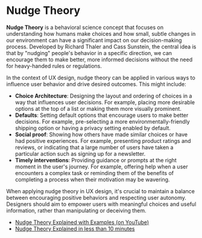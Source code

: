 # Nudge Theory

**Nudge Theory** is a behavioral science concept that focuses on understanding how humans make choices and how small, subtle changes in our environment can have a significant impact on our decision-making process. Developed by Richard Thaler and Cass Sunstein, the central idea is that by "nudging" people's behavior in a specific direction, we can encourage them to make better, more informed decisions without the need for heavy-handed rules or regulations.

In the context of UX design, nudge theory can be applied in various ways to influence user behavior and drive desired outcomes. This might include:

- **Choice Architecture**: Designing the layout and ordering of choices in a way that influences user decisions. For example, placing more desirable options at the top of a list or making them more visually prominent.
- **Defaults**: Setting default options that encourage users to make better decisions. For example, pre-selecting a more environmentally-friendly shipping option or having a privacy setting enabled by default.
- **Social proof**: Showing how others have made similar choices or have had positive experiences. For example, presenting product ratings and reviews, or indicating that a large number of users have taken a particular action such as signing up for a newsletter.
- **Timely interventions**: Providing guidance or prompts at the right moment in the user's journey. For example, offering help when a user encounters a complex task or reminding them of the benefits of completing a process when their motivation may be wavering.

When applying nudge theory in UX design, it's crucial to maintain a balance between encouraging positive behaviors and respecting user autonomy. Designers should aim to empower users with meaningful choices and useful information, rather than manipulating or deceiving them.

- [Nudge Theory Explained with Examples (on YouTube)](https://www.youtube.com/watch?v=u3yxxteiyya&ab_channel=epm)
- [Nudge Theory Explained in less than 10 minutes](https://youtu.be/fA5eGIMZTRQ)